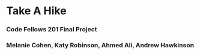 # Take A Hike
### Code Fellows 201 Final Project
### Melanie Cohen, Katy Robinson, Ahmed Ali, Andrew Hawkinson
